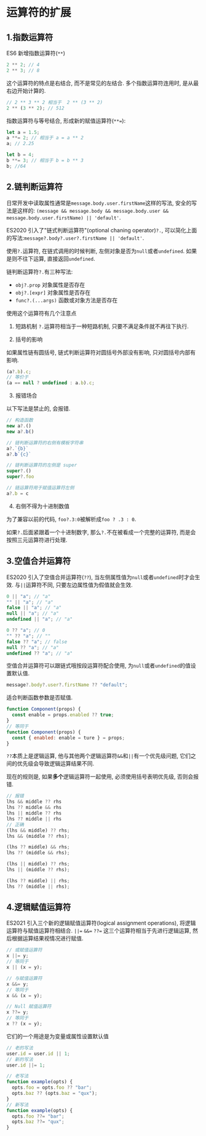 # 运算符的扩展

## 1.指数运算符

ES6 新增指数运算符(`**`)

```js
2 ** 2; // 4
2 ** 3; // 8
```

这个运算符的特点是右结合, 而不是常见的左结合. 多个指数运算符连用时, 是从最右边开始计算的.

```js
// 2 ** 3 ** 2 相当于  2 ** (3 ** 2)
2 ** (3 ** 2); // 512
```

指数运算符与等号结合, 形成新的赋值运算符(`**=`):

```js
let a = 1.5;
a **= 2; // 相当于 a = a ** 2
a; // 2.25

let b = 4;
b **= 3; // 相当于 b = b ** 3
b; //64
```

## 2.链判断运算符

日常开发中读取属性通常是`message.body.user.firstName`这样的写法, 安全的写法是这样的: `(message && message.body && message.body.user && message.body.user.firstName) || 'default'`.

ES2020 引入了"链式判断运算符"(optional chaning operator)`?.`, 可以简化上面的写法:`message?.body?.user?.firstName || 'default'`.

使用`?.`运算符, 在链式调用的时候判断, 左侧对象是否为`null`或者`undefined`. 如果是则不往下运算, 直接返回`undefined`.

链判断运算符`?.`有三种写法:

- `obj?.prop` 对象属性是否存在
- `obj?.[expr]` 对象属性是否存在
- `func?.(...args)` 函数或对象方法是否存在

使用这个运算符有几个注意点

1. 短路机制 `?.`运算符相当于一种短路机制, 只要不满足条件就不再往下执行.

2. 括号的影响

如果属性链有圆括号, 链式判断运算符对圆括号外部没有影响, 只对圆括号内部有影响.

```js
(a?.b).c;
// 等价于
(a == null ? undefined : a.b).c;
```

3. 报错场合

以下写法是禁止的, 会报错.

```js
// 构造函数
new a?.()
new a?.b()

// 链判断运算符的右侧有模板字符串
a?.`{b}`
a?.b`{c}`

// 链判断运算符的左侧是 super
super?.()
super?.foo

// 链运算符用于赋值运算符左侧
a?.b = c
```

4. 右侧不得为十进制数值

为了兼容以前的代码, `foo?.3:0`被解析成`foo ? .3 : 0`.

如果`?.`后面紧跟着一个十进制数字, 那么`?.`不在被看成一个完整的运算符, 而是会按照三元运算符进行处理.

## 3.空值合并运算符

ES2020 引入了空值合并运算符(`??`), 当左侧属性值为`null`或者`undefined`时才会生效. 与`||`运算符不同, 只要左边属性值为假值就会生效.

```js
0 || "a"; // "a"
"" || "a"; // "a"
false || "a"; // "a"
null || "a"; // "a"
undefined || "a"; // "a"

0 ?? "a"; // 0
"" ?? "a"; // ""
false ?? "a"; // false
null ?? "a"; // "a"
undefined ?? "a"; // "a"
```

空值合并运算符可以跟链式哦按段运算符配合使用, 为`null`或者`undefined`的值设置默认值.

```js
message?.body?.user?.firstName ?? "default";
```

适合判断函数参数是否赋值.

```js
function Component(props) {
  const enable = props.enabled ?? true;
}
// 等同于
function Component(props) {
  const { enabled: enable = ture } = props;
}
```

`??`本质上是逻辑运算, 他与其他两个逻辑运算符`&&`和`||`有一个优先级问题, 它们之间的优先级会导致逻辑运算结果不同.

现在的规则是, 如果**多个**逻辑运算符一起使用, 必须使用括号表明优先级, 否则会报错.

```js
// 报错
lhs && middle ?? rhs
lhs ?? middle && rhs
lhs || middle ?? rhs
lhs ?? middle || rhs
// 正确
(lhs && middle) ?? rhs;
lhs && (middle ?? rhs);

(lhs ?? middle) && rhs;
lhs ?? (middle && rhs);

(lhs || middle) ?? rhs;
lhs || (middle ?? rhs);

(lhs ?? middle) || rhs;
lhs ?? (middle || rhs);
```

## 4.逻辑赋值运算符

ES2021 引入三个新的逻辑赋值运算符(logical assignment operations), 将逻辑运算符与赋值运算符相结合. `||=` `&&=` `??=` 这三个运算符相当于先进行逻辑运算, 然后根据运算结果视情况进行赋值.

```js
// 或赋值运算符
x ||= y;
// 等同于
x || (x = y);

// 与赋值运算符
x &&= y;
// 等同于
x && (x = y);

// Null 赋值运算符
x ??= y;
// 等同于
x ?? (x = y);
```

它们的一个用途是为变量或属性设置默认值

```js
// 老的写法
user.id = user.id || 1;
// 新的写法
user.id ||= 1;

// 老写法
function example(opts) {
  opts.foo = opts.foo ?? "bar";
  opts.baz ?? (opts.baz = "qux");
}
// 新写法
function example(opts) {
  opts.foo ??= "bar";
  opts.baz ??= "qux";
}
```
